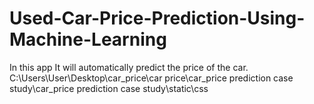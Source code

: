 # Used-Car-Price-Prediction-Using-Machine-Learning
In this app It will automatically predict the price of the car.
C:\Users\User\Desktop\car_price\car price\car_price prediction case study\car_price prediction case study\static\css
